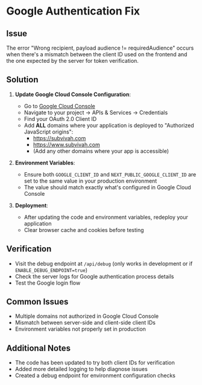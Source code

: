 # Google Authentication Fix

## Issue
The error "Wrong recipient, payload audience != requiredAudience" occurs when there's a mismatch between the client ID used on the frontend and the one expected by the server for token verification.

## Solution

1. **Update Google Cloud Console Configuration**:
   - Go to [Google Cloud Console](https://console.cloud.google.com/)
   - Navigate to your project → APIs & Services → Credentials
   - Find your OAuth 2.0 Client ID
   - Add **ALL** domains where your application is deployed to "Authorized JavaScript origins":
     - https://subvivah.com
     - https://www.subvivah.com
     - (Add any other domains where your app is accessible)

2. **Environment Variables**:
   - Ensure both `GOOGLE_CLIENT_ID` and `NEXT_PUBLIC_GOOGLE_CLIENT_ID` are set to the same value in your production environment
   - The value should match exactly what's configured in Google Cloud Console

3. **Deployment**:
   - After updating the code and environment variables, redeploy your application
   - Clear browser cache and cookies before testing

## Verification
- Visit the debug endpoint at `/api/debug` (only works in development or if `ENABLE_DEBUG_ENDPOINT=true`)
- Check the server logs for Google authentication process details
- Test the Google login flow

## Common Issues
- Multiple domains not authorized in Google Cloud Console
- Mismatch between server-side and client-side client IDs
- Environment variables not properly set in production

## Additional Notes
- The code has been updated to try both client IDs for verification
- Added more detailed logging to help diagnose issues
- Created a debug endpoint for environment configuration checks 